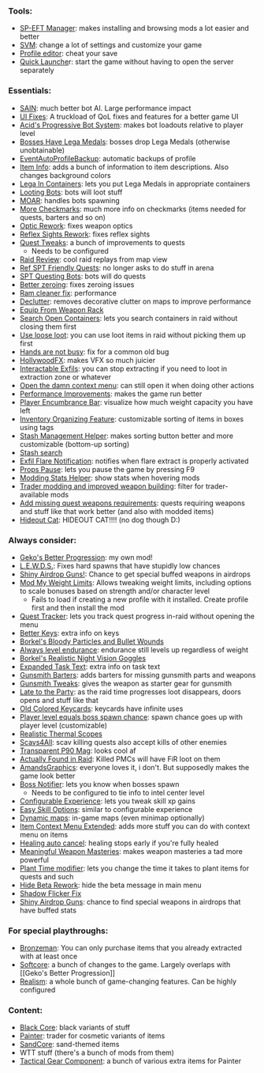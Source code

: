 ### Tools:

- [SP-EFT Manager](https://hub.sp-tarkov.com/files/file/1702-sp-eft-manager/): makes installing and browsing mods a lot easier and better
- [SVM](https://hub.sp-tarkov.com/files/file/379-server-value-modifier-svm/): change a lot of settings and customize your game
- [Profile editor](https://hub.sp-tarkov.com/files/file/184-spt-aki-profile-editor/): cheat your save
- [Quick Launche](https://hub.sp-tarkov.com/files/file/1328-quick-launcher/)r: start the game without having to open the server separately

### Essentials:

- [SAIN](https://hub.sp-tarkov.com/files/file/1062-sain-solarint-s-ai-modifications-full-ai-combat-system-replacement/): much better bot AI. Large performance impact
- [UI Fixes](https://hub.sp-tarkov.com/files/file/1860-ui-fixes/): A truckload of QoL fixes and features for a better game UI
- [Acid's Progressive Bot System](https://hub.sp-tarkov.com/files/file/2180-apbs-acid-s-progressive-bot-system/): makes bot loadouts relative to player level
- [Bosses Have Lega Medals](https://hub.sp-tarkov.com/files/file/2109-bosses-have-lega-medals): bosses drop Lega Medals (otherwise unobtainable)
- [EventAutoProfileBackup](https://hub.sp-tarkov.com/files/file/2651-event-auto-profile-backup/): automatic backups of profile
- [Item Info](https://hub.sp-tarkov.com/files/file/985-item-info/): adds a bunch of information to item descriptions. Also changes background colors
- [Lega In Containers](https://hub.sp-tarkov.com/files/file/2515-lega-in-containers/): lets you put Lega Medals in appropriate containers
- [Looting Bots](https://hub.sp-tarkov.com/files/file/1096-looting-bots/): bots will loot stuff
- [MOAR](https://hub.sp-tarkov.com/files/file/1059-moar-bagels-ultra-lite-spawn-mod/): handles bots spawning
- [More Checkmarks](https://hub.sp-tarkov.com/files/file/1159-morecheckmarks/): much more info on checkmarks (items needed for quests, barters and so on)
- [Optic Rework](https://hub.sp-tarkov.com/files/file/2638-scope-and-red-dot-sight-overhaul-by-geff-hannigan-update-by-murasame/): fixes weapon optics
- [Reflex Sights Rework](https://hub.sp-tarkov.com/files/file/1753-reflex-sights-rework-updated/#overview): fixes reflex sights
- [Quest Tweaks](https://hub.sp-tarkov.com/files/file/2107-sgtlaggy-s-quest-tweaks/): a bunch of improvements to quests
	- Needs to be configured
- [Raid Review](https://hub.sp-tarkov.com/files/file/2037-raid-review/): cool raid replays from map view
- [Ref SPT Friendly Quests](https://hub.sp-tarkov.com/files/file/2108-ref-spt-friendly-quests/): no longer asks to do stuff in arena
- [SPT Questing Bots](https://hub.sp-tarkov.com/files/file/1534-questing-bots/): bots will do quests
- [Better zeroing](https://hub.sp-tarkov.com/files/file/2654-better-zeroing/): fixes zeroing issues
- [Ram cleaner fix](https://hub.sp-tarkov.com/files/file/1827-ram-cleaner-fix/): performance
- [Declutter](https://hub.sp-tarkov.com/files/file/1785-de-clutterer-updated-by-cj/): removes decorative clutter on maps to improve performance
- [Equip From Weapon Rack](https://hub.sp-tarkov.com/files/file/1567-equip-from-weapon-rack/)
- [Search Open Containers](https://hub.sp-tarkov.com/files/file/1265-search-open-containers/): lets you search containers in raid without closing them first
- [Use loose loot](https://hub.sp-tarkov.com/files/file/1264-use-loose-loot/): you can use loot items in raid without picking them up first
- [Hands are not busy](https://hub.sp-tarkov.com/files/file/1810-handsarenotbusy/): fix for a common old bug
- [HollywoodFX](https://hub.sp-tarkov.com/files/file/2683-hollywoodfx/): makes VFX so much juicier
- [Interactable Exfils](https://hub.sp-tarkov.com/files/file/2286-interactable-exfils-api/): you can stop extracting if you need to loot in extraction zone or whatever
- [Open the damn context menu](https://hub.sp-tarkov.com/files/file/2126-open-the-damn-context-menu-open-the-context-menu-while-searching/): can still open it when doing other actions
- [Performance Improvements](https://hub.sp-tarkov.com/files/file/2505-performance-improvements/): makes the game run better
- [Player Encumbrance Bar](https://hub.sp-tarkov.com/files/file/1898-player-encumbrance-bar/): visualize how much weight capacity you have left
- [Inventory Organizing Feature](https://hub.sp-tarkov.com/files/file/2122-inventory-organizing-features/): customizable sorting of items in boxes using tags
- [Stash Management Helper](https://hub.sp-tarkov.com/files/file/2514-stash-management-helper/): makes sorting button better and more customizable (bottom-up sorting)
- [Stash search](https://hub.sp-tarkov.com/files/file/1769-stash-search/)
- [Exfil Flare Notification](https://hub.sp-tarkov.com/files/file/1739-exfil-flare-notification/): notifies when flare extract is properly activated
- [Props Pause](https://hub.sp-tarkov.com/files/file/2598-props-pause-updated-for-3-10/): lets you pause the game by pressing F9
- [Modding Stats Helper](https://hub.sp-tarkov.com/files/file/1814-modding-stats-helper-by-wara/): show stats when hovering mods
- [Trader modding and improved weapon building](https://hub.sp-tarkov.com/files/file/1795-trader-modding-and-improved-weapon-building/): filter for trader-available mods
- [Add missing quest weapons requirements](https://hub.sp-tarkov.com/files/file/2066-add-missing-quest-weapon-requirements/): quests requiring weapons and stuff like that work better (and also with modded items)
- [Hideout Cat](https://hub.sp-tarkov.com/files/file/2720-hideout-cat/#overview): HIDEOUT CAT!!!! (no dog though D:)

### Always consider:

- [Geko's Better Progression](https://hub.sp-tarkov.com/files/file/2773-geko-s-better-progression): my own mod!
- [L.E.W.D.S.](https://hub.sp-tarkov.com/files/file/1589-leaves-low-end-weapon-spawn-drop-rate-searcher-l-e-w-d-s/): Fixes hard spawns that have stupidly low chances
- [Shiny Airdrop Guns!](https://hub.sp-tarkov.com/files/file/1572-shiny-airdrop-guns/): Chance to get special buffed weapons in airdrops
- [Mod My Weight Limits](https://hub.sp-tarkov.com/files/file/2581-mod-my-weight-limits/): Allows tweaking weight limits, including options to scale bonuses based on strength and/or character level
	- Fails to load if creating a new profile with it installed. Create profile first and then install the mod
- [Quest Tracker](https://hub.sp-tarkov.com/files/file/1574-quest-tracker/): lets you track quest progress in-raid without opening the menu
- [Better Keys](https://hub.sp-tarkov.com/files/file/2550-better-keys-ng/): extra info on keys
- [Borkel's Bloody Particles and Bullet Wounds](https://hub.sp-tarkov.com/files/file/1740-borkel-s-bloody-bullet-wounds-particles-splatters/)
- [Always level endurance](https://hub.sp-tarkov.com/files/file/937-fontaine-s-always-level-endurance-ale/): endurance still levels up regardless of weight
- [Borkel's Realistic Night Vision Goggles](https://hub.sp-tarkov.com/files/file/1303-borkel-s-realistic-night-vision-goggles-nvgs-and-t-7/)
- [Expanded Task Text](https://hub.sp-tarkov.com/files/file/1415-expanded-task-text-ett/): extra info on task text
- [Gunsmith Barters](https://hub.sp-tarkov.com/files/file/2640-gunsmith-barters/): adds barters for missing gunsmith parts and weapons
- [Gunsmith Tweaks](https://hub.sp-tarkov.com/files/file/2520-gunsmith-tweaks/): gives the weapon as starter gear for gunsmith
- [Late to the Party](https://hub.sp-tarkov.com/files/file/1099-late-to-the-party/): as the raid time progresses loot disappears, doors opens and stuff like that
- [Old Colored Keycards](https://hub.sp-tarkov.com/files/file/2632-old-colored-keycards/): keycards have infinite uses
- [Player level equals boss spawn chance](https://hub.sp-tarkov.com/files/file/2165-player-level-boss-spawn-chance/): spawn chance goes up with player level (customizable)
- [Realistic Thermal Scopes](https://hub.sp-tarkov.com/files/file/2680-realistic-thermal-scopes/)
- [Scavs4All](https://hub.sp-tarkov.com/files/file/2389-scavs-4-all/): scav killing quests also accept kills of other enemies
- [Transparent P90 Mag](https://hub.sp-tarkov.com/files/file/2687-transparent-p90-mag/): looks cool af
- [Actually Found in Raid](https://hub.sp-tarkov.com/files/file/2340-actually-found-in-raid/): Killed PMCs will have FiR loot on them
- [AmandsGraphics](https://hub.sp-tarkov.com/files/file/813-amands-s-graphics/): everyone loves it, i don't. But supposedly makes the game look better
- [Boss Notifier](https://hub.sp-tarkov.com/files/file/1737-boss-notifier/): lets you know when bosses spawn
	- Needs to be configured to tie info to intel center level
- [Configurable Experience](https://hub.sp-tarkov.com/files/file/2588-configurable-experience/): lets you tweak skill xp gains
- [Easy Skill Options](https://hub.sp-tarkov.com/files/file/1518-easy-skill-options/): similar to configurable experience
- [Dynamic maps](https://hub.sp-tarkov.com/files/file/1981-dynamic-maps/): in-game maps (even minimap optionally)
- [Item Context Menu Extended](https://hub.sp-tarkov.com/files/file/1283-item-context-menu-extended/): adds more stuff you can do with context menu on items
- [Healing auto cancel](https://hub.sp-tarkov.com/files/file/1779-healing-autocancel/): healing stops early if you're fully healed
- [Meaningful Weapon Masteries](https://hub.sp-tarkov.com/files/file/2669-meaningful-weapon-masteries/): makes weapon masteries a tad more powerful
- [Plant Time modifier](https://hub.sp-tarkov.com/files/file/2642-plant-time-modifier-updated-by-crocodilejonesy/): lets you change the time it takes to plant items for quests and such
- [Hide Beta Rework](https://hub.sp-tarkov.com/files/file/2211-hide-beta-rework/): hide the beta message in main menu
- [Shadow Flicker Fix](https://hub.sp-tarkov.com/files/file/2214-shadow-flicker-fix/)
- [Shiny Airdrop Guns](https://hub.sp-tarkov.com/files/file/1572-shiny-airdrop-guns/): chance to find special weapons in airdrops that have buffed stats

### For special playthroughs:

- [Bronzeman](https://hub.sp-tarkov.com/files/file/2216-bronzemanmode-by-kcy-3-9-port/): You can only purchase items that you already extracted with at least once
- [Softcore](https://hub.sp-tarkov.com/files/file/998-softcore-proper-singleplayer-experience-for-spt/): a bunch of changes to the game. Largely overlaps with [[Geko's Better Progression]]
- [Realism](https://hub.sp-tarkov.com/files/file/606-spt-realism-mod/): a whole bunch of game-changing features. Can be highly configured

### Content:

- [Black Core](https://hub.sp-tarkov.com/files/file/1345-blackcore/): black variants of stuff
- [Painter](https://hub.sp-tarkov.com/files/file/1412-painter/): trader for cosmetic variants of items
- [SandCore](https://hub.sp-tarkov.com/files/file/1379-sandcore/): sand-themed items
- WTT stuff (there's a bunch of mods from them)
- [Tactical Gear Component](https://hub.sp-tarkov.com/files/file/1555-tactical-gear-component/): a bunch of various extra items for Painter
